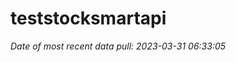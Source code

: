 
<!-- README.md is generated from README.Rmd. Please edit that file -->

# teststocksmartapi

*Date of most recent data pull: 2023-03-31 06:33:05*
